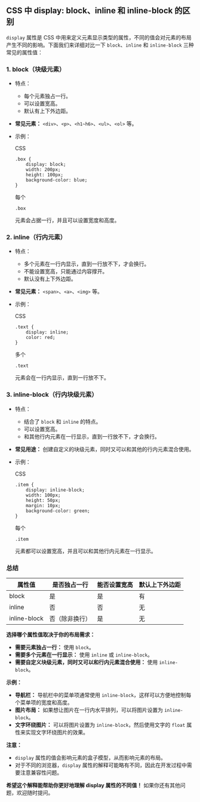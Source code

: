 ## CSS 中 display: block、inline 和 inline-block 的区别

`display` 属性是 CSS 中用来定义元素显示类型的属性，不同的值会对元素的布局产生不同的影响。下面我们来详细对比一下 `block`、`inline` 和 `inline-block` 三种常见的属性值：

### 1. block（块级元素）

- 特点：

  - 每个元素独占一行。
  - 可以设置宽高。
  - 默认有上下外边距。

- **常见元素：** `<div>`、`<p>`、`<h1~h6>`、`<ul>`、`<ol>` 等。

- 示例：

  CSS

  ```
  .box {
      display: block;
      width: 200px;
      height: 100px;
      background-color: blue;
  }
  ```

   每个 

  ```
  .box
  ```

   元素会占据一行，并且可以设置宽度和高度。

### 2. inline（行内元素）

- 特点：

  - 多个元素在一行内显示，直到一行放不下，才会换行。
  - 不能设置宽高，只能通过内容撑开。
  - 默认没有上下外边距。

- **常见元素：** `<span>`、`<a>`、`<img>` 等。

- 示例：

  CSS

  ```
  .text {
      display: inline;
      color: red;
  }
  ```

   多个 

  ```
  .text
  ```

   元素会在一行内显示，直到一行放不下。

### 3. inline-block（行内块级元素）

- 特点：

  - 结合了 `block` 和 `inline` 的特点。
  - 可以设置宽高。
  - 和其他行内元素在一行显示，直到一行放不下，才会换行。

- **常见用途：** 创建自定义的块级元素，同时又可以和其他的行内元素混合使用。

- 示例：

  CSS

  ```
  .item {
      display: inline-block;
      width: 100px;
      height: 50px;
      margin: 10px;
      background-color: green;
  }
  ```

   每个 

  ```
  .item
  ```

   元素都可以设置宽高，并且可以和其他行内元素在一行显示。

### 总结

| 属性值       | 是否独占一行   | 能否设置宽高 | 默认上下外边距 |
| ------------ | -------------- | ------------ | -------------- |
| block        | 是             | 是           | 有             |
| inline       | 否             | 否           | 无             |
| inline-block | 否（除非换行） | 是           | 无             |

**选择哪个属性值取决于你的布局需求：**

- **需要元素独占一行：** 使用 `block`。
- **需要多个元素在一行显示：** 使用 `inline` 或 `inline-block`。
- **需要自定义块级元素，同时又可以和行内元素混合使用：** 使用 `inline-block`。

**示例：**

- **导航栏：** 导航栏中的菜单项通常使用 `inline-block`，这样可以方便地控制每个菜单项的宽度和高度。
- **图片布局：** 如果想让图片在一行内水平排列，可以将图片设置为 `inline-block`。
- **文字环绕图片：** 可以将图片设置为 `inline-block`，然后使用文字的 `float` 属性来实现文字环绕图片的效果。

**注意：**

- `display` 属性的值会影响元素的盒子模型，从而影响元素的布局。
- 对于不同的浏览器，`display` 属性的解释可能略有不同，因此在开发过程中需要注意兼容性问题。

**希望这个解释能帮助你更好地理解 display 属性的不同值！** 如果你还有其他问题，欢迎随时提问。